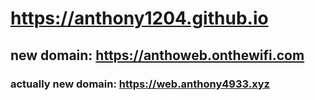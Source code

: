 # https://anthony1204.github.io
## new domain: https://anthoweb.onthewifi.com
### actually new domain: https://web.anthony4933.xyz
